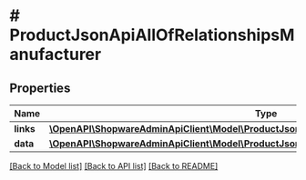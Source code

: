# # ProductJsonApiAllOfRelationshipsManufacturer

## Properties

Name | Type | Description | Notes
------------ | ------------- | ------------- | -------------
**links** | [**\OpenAPI\ShopwareAdminApiClient\Model\ProductJsonApiAllOfRelationshipsManufacturerLinks**](ProductJsonApiAllOfRelationshipsManufacturerLinks.md) |  | [optional]
**data** | [**\OpenAPI\ShopwareAdminApiClient\Model\ProductJsonApiAllOfRelationshipsManufacturerData**](ProductJsonApiAllOfRelationshipsManufacturerData.md) |  | [optional]

[[Back to Model list]](../../README.md#models) [[Back to API list]](../../README.md#endpoints) [[Back to README]](../../README.md)
